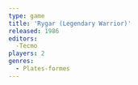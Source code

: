 ```yaml
---
type: game
title: 'Rygar (Legendary Warrior)'
released: 1986
editors: 
  -Tecmo
players: 2
genres:
  - Plates-formes
---
```

